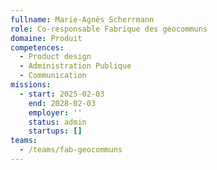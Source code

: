 ```yaml
---
fullname: Marie-Agnès Scherrmann
role: Co-responsable Fabrique des géocommuns
domaine: Produit
competences:
  - Product design
  - Administration Publique
  - Communication
missions:
  - start: 2025-02-03
    end: 2028-02-03
    employer: ''
    status: admin
    startups: []
teams:
  - /teams/fab-geocommuns
---
```

